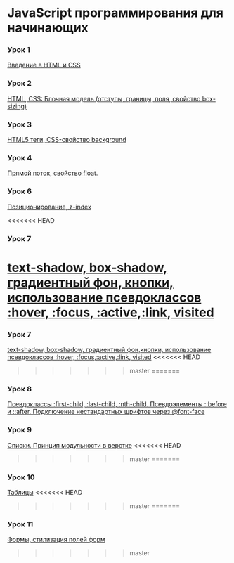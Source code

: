 # JavaScript программирования для начинающих 

### Урок 1
[Введение в HTML и CSS](https://github.com/dbaktiyar/js-courses/tree/master/Lesson-1)

### Урок 2
[HTML, CSS: Блочная модель (отступы, границы, поля, свойство box-sizing)](https://github.com/dbaktiyar/js-courses/tree/master/Lesson-2)

### Урок 3
[HTML5 теги, CSS-свойство background](https://github.com/dbaktiyar/js-courses/tree/master/Lesson-3)

### Урок 4
[Прямой поток, свойство float.](https://github.com/dbaktiyar/js-courses/tree/master/Lesson-4)

### Урок 6
[Позиционирование, z-index](https://github.com/dbaktiyar/js-courses/tree/master/Lesson-6)

<<<<<<< HEAD

### Урок 7
[text-shadow, box-shadow, градиентный фон, кнопки, использование псевдоклассов :hover, :focus, :active,:link, visited](https://github.com/dbaktiyar/js-courses/tree/master/Lesson-7)
=======
### Урок 7
[text-shadow, box-shadow, градиентный фон,кнопки, использование псевдоклассов :hover, :focus,:active,:link, visited](https://github.com/dbaktiyar/js-courses/tree/master/Lesson-7)
<<<<<<< HEAD
>>>>>>> master
=======

### Урок 8
[Псевдоклассы :first-child, :last-child, :nth-child. Псевдоэлементы ::before и ::after. Подключение нестандартных шрифтов через @font-face](https://github.com/dbaktiyar/js-courses/tree/master/Lesson-8)


### Урок 9
[Списки. Принцип модульности в верстке](https://github.com/dbaktiyar/js-courses/tree/master/Lesson-9)
<<<<<<< HEAD
>>>>>>> master
=======

### Урок 10
[Таблицы](https://github.com/dbaktiyar/js-courses/tree/master/Lesson-10)
<<<<<<< HEAD
>>>>>>> master
=======

### Урок 11
[Формы, стилизация полей форм](https://github.com/dbaktiyar/js-courses/tree/master/Lesson-11)
>>>>>>> master
